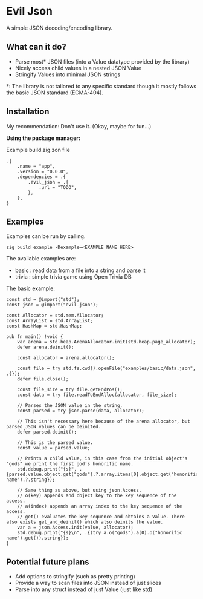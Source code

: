 # Evil Json

A simple JSON decoding/encoding library.

## What can it do?
- Parse most\* JSON files (into a Value datatype provided by the library)
- Nicely access child values in a nested JSON Value
- Stringify Values into minimal JSON strings

\*: The library is not tailored to any specific standard though it mostly follows the basic JSON standard (ECMA-404).

## Installation

My recommendation: Don't use it. (Okay, maybe for fun...)

**Using the package manager:**

Example build.zig.zon file
```zig
.{
    .name = "app",
    .version = "0.0.0",
    .dependencies = .{
        .evil_json = .{
            .url = "TODO",
        },
    },
}
```

## Examples

Examples can be run by calling.
```
zig build example -Dexample=<EXAMPLE NAME HERE>
```

The available examples are:
- basic : read data from a file into a string and parse it
- trivia : simple trivia game using Open Trivia DB

The basic example:
```zig
const std = @import("std");
const json = @import("evil-json");

const Allocator = std.mem.Allocator;
const ArrayList = std.ArrayList;
const HashMap = std.HashMap;

pub fn main() !void {
    var arena = std.heap.ArenaAllocator.init(std.heap.page_allocator);
    defer arena.deinit();

    const allocator = arena.allocator();

    const file = try std.fs.cwd().openFile("examples/basic/data.json", .{});
    defer file.close();

    const file_size = try file.getEndPos();
    const data = try file.readToEndAlloc(allocator, file_size);

    // Parses the JSON value in the string.
    const parsed = try json.parse(data, allocator);

    // This isn't necessary here because of the arena allocator, but parsed JSON values can be deinited.
    defer parsed.deinit();

    // This is the parsed value.
    const value = parsed.value;

    // Prints a child value, in this case from the initial object's "gods" we print the first god's honorific name.
    std.debug.print("{s}", .{parsed.value.object.get("gods").?.array.items[0].object.get("honorific name").?.string});

    // Same thing as above, but using json.Access.
    // o(key) appends and object key to the key sequence of the access.
    // a(index) appends an array index to the key sequence of the access.
    // get() evaluates the key sequence and obtains a Value. There also exists get_and_deinit() which also deinits the value.
    var a = json.Access.init(value, allocator);
    std.debug.print("{s}\n", .{(try a.o("gods").a(0).o("honorific name").get()).string});
}
```

## Potential future plans
- Add options to stringify (such as pretty printing)
- Provide a way to scan files into JSON instead of just slices
- Parse into any struct instead of just Value (just like std)
